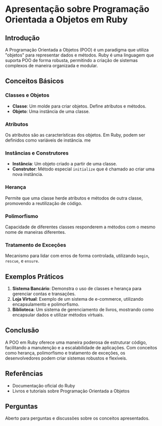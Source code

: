 # Apresentação sobre Programação Orientada a Objetos em Ruby

## Introdução
A Programação Orientada a Objetos (POO) é um paradigma que utiliza "objetos" para representar dados e métodos. Ruby é uma linguagem que suporta POO de forma robusta, permitindo a criação de sistemas complexos de maneira organizada e modular.

## Conceitos Básicos

### Classes e Objetos
- **Classe**: Um molde para criar objetos. Define atributos e métodos.
- **Objeto**: Uma instância de uma classe.

### Atributos
Os atributos são as características dos objetos. Em Ruby, podem ser definidos como variáveis de instância.
me 
### Instâncias e Construtores
- **Instância**: Um objeto criado a partir de uma classe.
- **Construtor**: Método especial `initialize` que é chamado ao criar uma nova instância.

### Herança
Permite que uma classe herde atributos e métodos de outra classe, promovendo a reutilização de código.

### Polimorfismo
Capacidade de diferentes classes responderem a métodos com o mesmo nome de maneiras diferentes.

### Tratamento de Exceções
Mecanismo para lidar com erros de forma controlada, utilizando `begin`, `rescue`, e `ensure`.

## Exemplos Práticos
1. **Sistema Bancário**: Demonstra o uso de classes e herança para gerenciar contas e transações.
2. **Loja Virtual**: Exemplo de um sistema de e-commerce, utilizando encapsulamento e polimorfismo.
3. **Biblioteca**: Um sistema de gerenciamento de livros, mostrando como encapsular dados e utilizar métodos virtuais.

## Conclusão
A POO em Ruby oferece uma maneira poderosa de estruturar código, facilitando a manutenção e a escalabilidade de aplicações. Com conceitos como herança, polimorfismo e tratamento de exceções, os desenvolvedores podem criar sistemas robustos e flexíveis.

## Referências
- Documentação oficial do Ruby
- Livros e tutoriais sobre Programação Orientada a Objetos

## Perguntas
Aberto para perguntas e discussões sobre os conceitos apresentados.